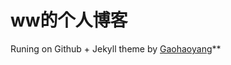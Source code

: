 # ww的个人博客

Runing on Github + Jekyll theme by [Gaohaoyang](https://github.com/Gaohaoyang/gaohaoyang.github.io)**


